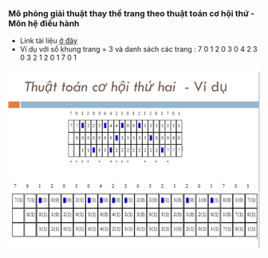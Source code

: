 ### Mô phỏng giải thuật thay thế trang theo thuật toán cơ hội thứ  - Môn hệ điều hành
- Link tài liệu [ở đây](https://drive.google.com/file/d/1nIsa_igaJTyPx8tDJONT2Y4mC6-yO4vd/view?usp=sharing)
- Ví dụ với số khung trang = 3 và danh sách các trang : 7 0 1 2 0 3 0 4 2 3 0 3 2 1 2 0 1 7 0 1 

![img_demo1](vidu.png)
